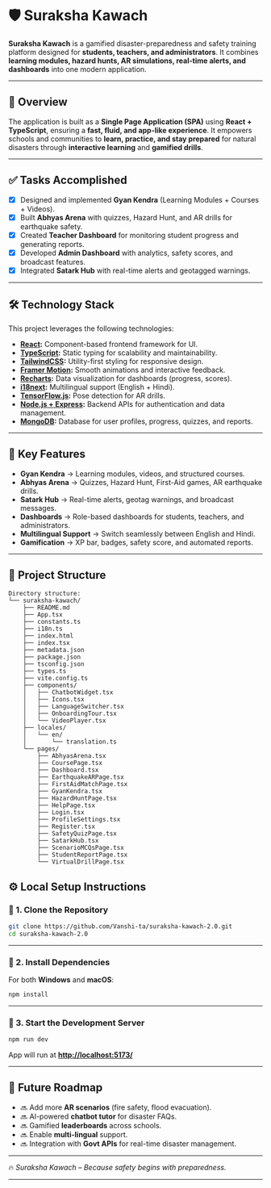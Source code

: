 # 🛡️ Suraksha Kawach

**Suraksha Kawach** is a gamified disaster-preparedness and safety training platform designed for **students, teachers, and administrators**.
It combines **learning modules, hazard hunts, AR simulations, real-time alerts, and dashboards** into one modern application.

---

## 📌 Overview

The application is built as a **Single Page Application (SPA)** using **React + TypeScript**, ensuring a **fast, fluid, and app-like experience**.
It empowers schools and communities to **learn, practice, and stay prepared** for natural disasters through **interactive learning** and **gamified drills**.

---

## ✅ Tasks Accomplished

* [x] Designed and implemented **Gyan Kendra** (Learning Modules + Courses + Videos).
* [x] Built **Abhyas Arena** with quizzes, Hazard Hunt, and AR drills for earthquake safety.
* [x] Created **Teacher Dashboard** for monitoring student progress and generating reports.
* [x] Developed **Admin Dashboard** with analytics, safety scores, and broadcast features.
* [x] Integrated **Satark Hub** with real-time alerts and geotagged warnings.

---

## 🛠️ Technology Stack

This project leverages the following technologies:

* **[React](https://reactjs.org/):** Component-based frontend framework for UI.
* **[TypeScript](https://www.typescriptlang.org/):** Static typing for scalability and maintainability.
* **[TailwindCSS](https://tailwindcss.com/):** Utility-first styling for responsive design.
* **[Framer Motion](https://www.framer.com/motion/):** Smooth animations and interactive feedback.
* **[Recharts](https://recharts.org/):** Data visualization for dashboards (progress, scores).
* **[i18next](https://www.i18next.com/):** Multilingual support (English + Hindi).
* **[TensorFlow.js](https://www.tensorflow.org/js):** Pose detection for AR drills.
* **[Node.js + Express](https://expressjs.com/):** Backend APIs for authentication and data management.
* **[MongoDB](https://www.mongodb.com/):** Database for user profiles, progress, quizzes, and reports.

---

## 🌟 Key Features

* **Gyan Kendra** → Learning modules, videos, and structured courses.
* **Abhyas Arena** → Quizzes, Hazard Hunt, First-Aid games, AR earthquake drills.
* **Satark Hub** → Real-time alerts, geotag warnings, and broadcast messages.
* **Dashboards** → Role-based dashboards for students, teachers, and administrators.
* **Multilingual Support** → Switch seamlessly between English and Hindi.
* **Gamification** → XP bar, badges, safety score, and automated reports.

---

## 📂 Project Structure

```
Directory structure:
└── suraksha-kawach/
    ├── README.md
    ├── App.tsx
    ├── constants.ts
    ├── i18n.ts
    ├── index.html
    ├── index.tsx
    ├── metadata.json
    ├── package.json
    ├── tsconfig.json
    ├── types.ts
    ├── vite.config.ts
    ├── components/
    │   ├── ChatbotWidget.tsx
    │   ├── Icons.tsx
    │   ├── LanguageSwitcher.tsx
    │   ├── OnboardingTour.tsx
    │   └── VideoPlayer.tsx
    ├── locales/
    │   └── en/
    │       └── translation.ts
    └── pages/
        ├── AbhyasArena.tsx
        ├── CoursePage.tsx
        ├── Dashboard.tsx
        ├── EarthquakeARPage.tsx
        ├── FirstAidMatchPage.tsx
        ├── GyanKendra.tsx
        ├── HazardHuntPage.tsx
        ├── HelpPage.tsx
        ├── Login.tsx
        ├── ProfileSettings.tsx
        ├── Register.tsx
        ├── SafetyQuizPage.tsx
        ├── SatarkHub.tsx
        ├── ScenarioMCQsPage.tsx
        ├── StudentReportPage.tsx
        └── VirtualDrillPage.tsx

```

## ⚙️ Local Setup Instructions

### 🔹 1. Clone the Repository

```bash
git clone https://github.com/Vanshi-ta/suraksha-kawach-2.0.git
cd suraksha-kawach-2.0
```

---

### 🔹 2. Install Dependencies

For both **Windows** and **macOS**:

```bash
npm install
```

---

### 🔹 3. Start the Development Server

```bash
npm run dev
```

App will run at **[http://localhost:5173/](http://localhost:5173/)**

---

## 🚀 Future Roadmap

* 🔜 Add more **AR scenarios** (fire safety, flood evacuation).
* 🔜 AI-powered **chatbot tutor** for disaster FAQs.
* 🔜 Gamified **leaderboards** across schools.
* 🔜 Enable **multi-lingual** support.
* 🔜 Integration with **Govt APIs** for real-time disaster management.

---

🔥 *Suraksha Kawach – Because safety begins with preparedness.*

---
